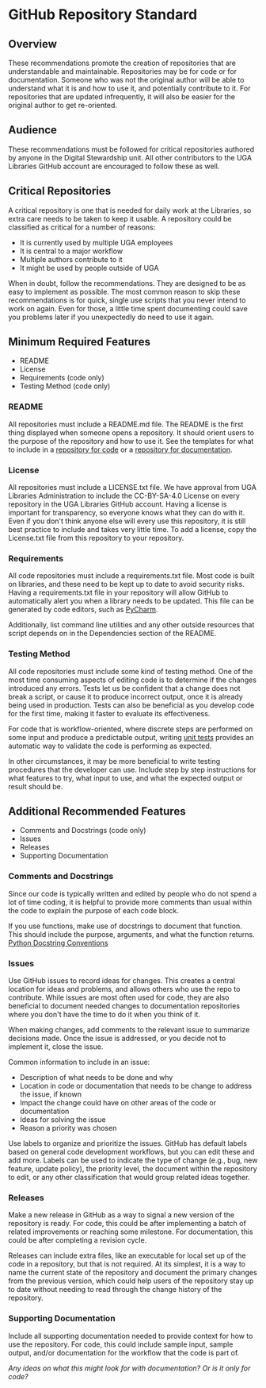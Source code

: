 # GitHub Repository Standard

## Overview

These recommendations promote the creation of repositories that are understandable and maintainable.
Repositories may be for code or for documentation.
Someone who was not the original author will be able to understand what it is and how to use it, and potentially contribute to it.
For repositories that are updated infrequently, it will also be easier for the original author to get re-oriented.

## Audience

These recommendations must be followed for critical repositories authored by anyone in the Digital Stewardship unit.
All other contributors to the UGA Libraries GitHub account are encouraged to follow these as well.

## Critical Repositories

A critical repository is one that is needed for daily work at the Libraries, so extra care needs to be taken to keep it usable.
A repository could be classified as critical for a number of reasons:  

- It is currently used by multiple UGA employees
- It is central to a major workflow
- Multiple authors contribute to it
- It might be used by people outside of UGA  

When in doubt, follow the recommendations. They are designed to be as easy to implement as possible.
The most common reason to skip these recommendations is for quick, single use scripts that you never intend to work on again.
Even for those, a little time spent documenting could save you problems later if you unexpectedly do need to use it again.  

## Minimum Required Features

- README
- License
- Requirements (code only)
- Testing Method (code only)

### README

All repositories must include a README.md file. 
The README is the first thing displayed when someone opens a repository.
It should orient users to the purpose of the repository and how to use it.
See the templates for what to include in a [repository for code](https://github.com/uga-libraries/GitHub_Standards/blob/main/Code_README_Standard.md) or a [repository for documentation](https://github.com/uga-libraries/GitHub_Standards/blob/main/Documentation_README_Standard.md).

### License

All repositories must include a LICENSE.txt file.
We have approval from UGA Libraries Administration to include the CC-BY-SA-4.0 License on every repository in the UGA Libraries GitHub account.
Having a license is important for transparency, so everyone knows what they can do with it.
Even if you don't think anyone else will every use this repository, it is still best practice to include and takes very little time.
To add a license, copy the License.txt file from this repository to your repository.

### Requirements

All code repositories must include a requirements.txt file.
Most code is built on libraries, and these need to be kept up to date to avoid security risks.
Having a requirements.txt file in your repository will allow GitHub to automatically alert you when a library needs to be updated. 
This file can be generated by code editors, such as [PyCharm](https://www.jetbrains.com/help/pycharm/managing-dependencies.html).  

Additionally, list command line utilities and any other outside resources that script depends on in the Dependencies section of the README.

### Testing Method

All code repositories must include some kind of testing method.
One of the most time consuming aspects of editing code is to determine if the changes introduced any errors.
Tests let us be confident that a change does not break a script, or cause it to produce incorrect output, once it is already being used in production.
Tests can also be beneficial as you develop code for the first time, making it faster to evaluate its effectiveness.  

For code that is workflow-oriented, where discrete steps are performed on some input and produce a predictable output, writing [unit tests](https://realpython.com/python-testing/) provides an automatic way to validate the code is performing as expected.  

In other circumstances, it may be more beneficial to write testing procedures that the developer can use. 
Include step by step instructions for what features to try, what input to use, and what the expected output or result should be.

## Additional Recommended Features

- Comments and Docstrings (code only)
- Issues
- Releases
- Supporting Documentation

### Comments and Docstrings

Since our code is typically written and edited by people who do not spend a lot of time coding,
it is helpful to provide more comments than usual within the code to explain the purpose of each code block.

If you use functions, make use of docstrings to document that function. 
This should include the purpose, arguments, and what the function returns. 
[Python Docstring Conventions](https://peps.python.org/pep-0257/)

### Issues

Use GitHub issues to record ideas for changes.
This creates a central location for ideas and problems, and allows others who use the repo to contribute.
While issues are most often used for code, they are also beneficial to document needed changes to documentation repositories where you don't have the time to do it when you think of it.  

When making changes, add comments to the relevant issue to summarize decisions made. 
Once the issue is addressed, or you decide not to implement it, close the issue.  

Common information to include in an issue:
- Description of what needs to be done and why
- Location in code or documentation that needs to be change to address the issue, if known
- Impact the change could have on other areas of the code or documentation
- Ideas for solving the issue
- Reason a priority was chosen  

Use labels to organize and prioritize the issues. 
GitHub has default labels based on general code development workflows, but you can edit these and add more. 
Labels can be used to indicate the type of change (e.g., bug, new feature, update policy), the priority level, the document within the repository to edit, or any other classification that would group related ideas together.  

### Releases

Make a new release in GitHub as a way to signal a new version of the repository is ready. 
For code, this could be after implementing a batch of related improvements or reaching some milestone. 
For documentation, this could be after completing a revision cycle.  

Releases can include extra files, like an executable for local set up of the code in a repository, but that is not required. 
At its simplest, it is a way to name the current state of the repository and document the primary changes from the previous version, which could help users of the repository stay up to date without needing to read through the change history of the repository.

### Supporting Documentation

Include all supporting documentation needed to provide context for how to use the repository. 
For code, this could include sample input, sample output, and/or documentation for the workflow that the code is part of.  

*Any ideas on what this might look for with documentation? Or is it only for code?*
